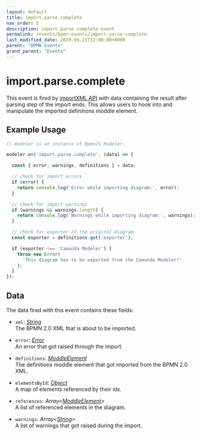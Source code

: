 ```yaml
---
layout: default
title: import.parse.complete
nav_order: 5
description: import.parse.complete event
permalink: /events/bpmn-events/import-parse-complete
last_modified_date: 2020-09-21T12:00:00+0000
parent: "BPMN Events"
grand_parent: "Events"
---
```


# import.parse.complete

This event is fired by [importXML API](/general/api-reference/bpmn-js/importXML) with data containing the result after parsing step of the import ends. This allows users to hook into and manipulate the imported definitions moddle element.

## Example Usage

```javascript
// modeler is an instance of BpmnJS Modeler.

modeler.on('import.parse.complete', (data) => {

  const { error, warnings, definitions } = data;

  // check for import errors
  if (error) {
    return console.log('Error while importing diagram:', error);
  }

  // check for import warnings
  if (warnings && warnings.length) {
    return console.log('Warnings while importing diagram:', warnings);
  }

  // check for exporter of the original diagram
  const exporter = definitions.get('exporter');

  if (exporter !== 'Camunda Modeler') {
    throw new Error(
      'This diagram has to be exported from the Camunda Modeler!'
    );
  }
});
```

## Data

The data fired with this event contains these fields:

* `xml`: _[String](#)_ <br>
The BPMN 2.0 XML that is about to be imported.

* `error`: _[Error](#)_<br>
An error that got raised through the import.

* `definitions`: _[ModdleElement](#)_<br>
The definitions moddle element that got imported from the BPMN 2.0 XML.

* `elementsById`: _[Object](#)_<br>
A map of elements referenced by their ids.

* `references`: _Array\<[ModdleElement](#)\>_<br>
A list of referenced elements in the diagram.

* `warnings`: _Array\<[String](#)\>_ <br>
A list of warnings that got raised during the import.
